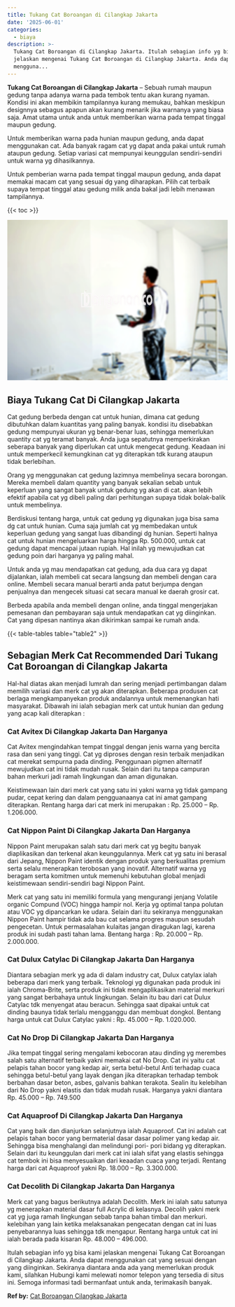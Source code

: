 ```yaml
---
title: Tukang Cat Boroangan di Cilangkap Jakarta
date: '2025-06-01'
categories:
  - biaya
description: >-
  Tukang Cat Boroangan di Cilangkap Jakarta. Itulah sebagian info yg bisa kami
  jelaskan mengenai Tukang Cat Boroangan di Cilangkap Jakarta. Anda dapat
  mengguna...
---
```


**Tukang Cat Boroangan di Cilangkap Jakarta** – Sebuah rumah maupun gedung tanpa adanya warna pada tembok tentu akan kurang nyaman. Kondisi ini akan membikin tampilannya kurang memukau, bahkan meskipun designnya sebagus apapun akan kurang menarik jika warnanya yang biasa saja. Amat utama untuk anda untuk memberikan warna pada tempat tinggal maupun gedung.

Untuk memberikan warna pada hunian maupun gedung, anda dapat menggunakan cat. Ada banyak ragam cat yg dapat anda pakai untuk rumah ataupun gedung. Setiap variasi cat mempunyai keunggulan sendiri-sendiri untuk warna yg dihasilkannya.

Untuk pemberian warna pada tempat tinggal maupun gedung, anda dapat memakai macam cat yang sesuai dg yang diharapkan. Pilih cat terbaik supaya tempat tinggal atau gedung milik anda bakal jadi lebih menawan tampilannya.

{{< toc >}}

![Tukang Cat Boroangan di Cilangkap Jakarta](/images/jasa-cat-murah21.png)

## Biaya Tukang Cat Di Cilangkap Jakarta

Cat gedung berbeda dengan cat untuk hunian, dimana cat gedung dibutuhkan dalam kuantitas yang paling banyak. kondisi itu disebabkan gedung mempunyai ukuran yg benar-benar luas, sehingga memerlukan quantity cat yg teramat banyak. Anda juga sepatutnya memperkirakan seberapa banyak yang diperlukan cat untuk mengecat gedung. Keadaan ini untuk memperkecil kemungkinan cat yg diterapkan tdk kurang ataupun tidak berlebihan.

Orang yg menggunakan cat gedung lazimnya membelinya secara borongan. Mereka membeli dalam quantity yang banyak sekalian sebab untuk keperluan yang sangat banyak untuk gedung yg akan di cat. akan lebih efektif apabila cat yg dibeli paling dari perhitungan supaya tidak bolak-balik untuk membelinya.

Berdiskusi tentang harga, untuk cat gedung yg digunakan juga bisa sama dg cat untuk hunian. Cuma saja jumlah cat yg membedakan untuk keperluan gedung yang sangat luas dibandingi dg hunian. Seperti halnya cat untuk hunian mengeluarkan harga hingga Rp. 500.000, untuk cat gedung dapat mencapai jutaan rupiah. Hal inilah yg mewujudkan cat gedung poin dari harganya yg paling mahal.

Untuk anda yg mau mendapatkan cat gedung, ada dua cara yg dapat dijalankan, ialah membeli cat secara langsung dan membeli dengan cara online. Membeli secara manual berarti anda patut berjumpa dengan penjualnya dan mengecek situasi cat secara manual ke daerah grosir cat.

Berbeda apabila anda membeli dengan online, anda tinggal mengerjakan pemesanan dan pembayaran saja untuk mendapatkan cat yg diinginkan. Cat yang dipesan nantinya akan dikirimkan sampai ke rumah anda.

{{< table-tables table="table2" >}}

## Sebagian Merk Cat Recommended Dari Tukang Cat Boroangan di Cilangkap Jakarta

Hal-hal diatas akan menjadi lumrah dan sering menjadi pertimbangan dalam memilih variasi dan merk cat yg akan diterapkan. Beberapa produsen cat berlaga mengkampanyekan produk andalannya untuk memenangkan hati masyarakat. Dibawah ini ialah sebagian merk cat untuk hunian dan gedung yang acap kali diterapkan :

### Cat Avitex Di Cilangkap Jakarta Dan Harganya

Cat Avitex mengindahkan tempat tinggal dengan jenis warna yang bercita rasa dan seni yang tinggi. Cat yg diproses dengan resin terbaik menjadikan cat merekat sempurna pada dinding. Penggunaan pigmen alternatif mewujudkan cat ini tidak mudah rusak. Selain dari itu tanpa campuran bahan merkuri jadi ramah lingkungan dan aman digunakan.

Keistimewaan lain dari merk cat yang satu ini yakni warna yg tidak gampang pudar, cepat kering dan dalam pengguanaanya cat ini amat gampang diterapkan. Rentang harga dari cat merk ini merupakan : Rp. 25.000 – Rp. 1.206.000.

### Cat Nippon Paint Di Cilangkap Jakarta Dan Harganya

Nippon Paint merupakan salah satu dari merk cat yg begitu banyak diaplikasikan dan terkenal akan keunggulannya. Merk cat yg satu ini berasal dari Jepang, Nippon Paint identik dengan produk yang berkualitas premium serta selalu menerapkan terobosan yang inovatif. Alternatif warna yg beragam serta komitmen untuk memenuhi kebutuhan global menjadi keistimewaan sendiri-sendiri bagi Nippon Paint.

Merk cat yang satu ini memiliki formula yang mengurangi jenjang Volatile organic Compund (VOC) hingga hampir nol. Kerja yg optimal tanpa polutan atau VOC yg dipancarkan ke udara. Selain dari itu sekiranya menggunakan Nippon Paint hampir tidak ada bau cat selama progres maupun sesudah pengecetan. Untuk permasalahan kulaitas jangan diragukan lagi, karena produk ini sudah pasti tahan lama. Bentang harga : Rp. 20.000 – Rp. 2.000.000.

### Cat Dulux Catylac Di Cilangkap Jakarta Dan Harganya

Diantara sebagian merk yg ada di dalam industry cat, Dulux catylax ialah beberapa dari merk yang terbaik. Teknologi yg digunakan pada produk ini ialah Chroma-Brite, serta produk ini tidak mengaplikasikan material merkuri yang sangat berbahaya untuk lingkungan. Selain itu bau dari cat Dulux Catylac tdk menyengat atau beracun. Sehingga saat dipakai untuk cat dinding baunya tidak terlalu mengganggu dan membuat dongkol. Bentang harga untuk cat Dulux Catylac yakni : Rp. 45.000 – Rp. 1.020.000.

### Cat No Drop Di Cilangkap Jakarta Dan Harganya

Jika tempat tinggal sering mengalami kebocoran atau dinding yg merembes salah satu alternatif terbaik yakni memakai cat No Drop. Cat ini yaitu cat pelapis tahan bocor yang kedap air, serta betul-betul Anti terhadap cuaca sehingga betul-betul yang layak dengan jika diterapkan terhadap tembok berbahan dasar beton, asbes, galvanis bahkan terakota. Sealin itu kelebihan dari No Drop yakni elastis dan tidak mudah rusak. Harganya yakni diantara Rp. 45.000 – Rp. 749.500

### Cat Aquaproof Di Cilangkap Jakarta Dan Harganya

Cat yang baik dan dianjurkan selanjutnya ialah Aquaproof. Cat ini adalah cat pelapis tahan bocor yang bermaterial dasar dasar polimer yang kedap air. Sehingga bisa menghalangi dan melindungi pori- pori bidang yg diterapkan. Selain dari itu keunggulan dari merk cat ini ialah sifat yang elastis sehingga cat tembok ini bisa menyesuaikan dari keaadan cuaca yang terjadi. Rentang harga dari cat Aquaproof yakni Rp. 18.000 – Rp. 3.300.000.

### Cat Decolith Di Cilangkap Jakarta Dan Harganya

Merk cat yang bagus berikutnya adalah Decolith. Merk ini ialah satu satunya yg menerapkan material dasar full Acrylic di kelasnya. Decolih yakni merk cat yg juga ramah lingkungan sebab tanpa bahan timbal dan merkuri. kelebihan yang lain ketika melaksanakan pengecatan dengan cat ini luas penyebarannya luas sehingga tdk mengapur. Rentang harga untuk cat ini ialah berada pada kisaran Rp. 48.000 – 496.000.

Itulah sebagian info yg bisa kami jelaskan mengenai Tukang Cat Boroangan di Cilangkap Jakarta. Anda dapat menggunakan cat yang sesuai dengan yang diinginkan. Sekiranya diantara anda ada yang memerlukan produk kami, silahkan Hubungi kami melewati nomor telepon yang tersedia di situs ini. Semoga informasi tadi bermanfaat untuk anda, terimakasih banyak.

**Ref by:** [Cat Boroangan Cilangkap Jakarta](https://id.wikipedia.org/wiki/Cat)
